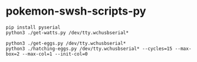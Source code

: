 # pokemon-swsh-scripts-py


    pip install pyserial
    python3 ./get-watts.py /dev/tty.wchusbserial*

    python3 ./get-eggs.py /dev/tty.wchusbserial*
    python3 ./hatching-eggs.py /dev/tty.wchusbserial* --cycles=15 --max-box=2 --max-col=1 --init-col=0